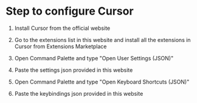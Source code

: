 # Step to configure Cursor

1. Install Cursor from the official website

2. Go to the extensions list in this website and install all the extensions in Cursor from Extensions Marketplace

3. Open Command Palette and type "Open User Settings (JSON)"

4. Paste the settings json provided in this website

5. Open Command Palette and type "Open Keyboard Shortcuts (JSON)"

6. Paste the keybindings json provided in this website
